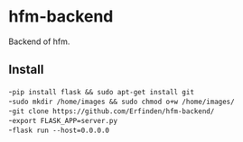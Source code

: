 # hfm-backend
Backend of hfm.

## Install
-`pip install flask && sudo apt-get install git` <br>
-`sudo mkdir /home/images && sudo chmod o+w /home/images/`<br>
-`git clone https://github.com/Erfinden/hfm-backend/`<br>
-`export FLASK_APP=server.py`<br>
-`flask run --host=0.0.0.0`<br>
